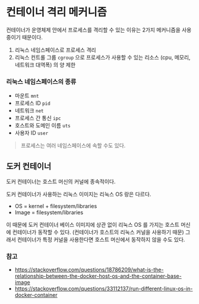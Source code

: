 # 컨테이너 격리 메커니즘
컨테이너가 운영체제 안에서 프로세스를 격리할 수 있는 이유는 2가지 메커니즘을 사용중이기 때문이다.

1. 리눅스 네임스페이스로 프로세스 격리
2. 리눅스 컨트롤 그룹 `cgroup` 으로 프로세스가 사용할 수 있는 리소스 (cpu, 메모리, 네트워크 대역폭) 의 양 제한


### 리눅스 네임스페이스의 종류
- 마운트 `mnt`
- 프로세스 ID `pid`
- 네트워크 `net`
- 프로세스 간 통신 `ipc`
- 호스트와 도메인 이름 `uts`
- 사용자 ID `user`

> 프로세스는 여러 네임스페이스에 속할 수도 있다.


## 도커 컨테이너
도커 컨테이너는 호스트 머신의 커널에 종속적이다. 

도커 컨테이너가 사용하는 리눅스 이미지는 리눅스 OS 랑은 다르다.
- OS = kernel + filesystem/libraries
- Image = filesystem/libraries

이 때문에 도커 컨테이너 베이스 이미지에 상관 없이 리눅스 OS 를 가지는 호스트 머신에 컨테이너가 동작할 수 있다. (컨테이너가 호스트의 리눅스 커널을 사용하기 때문) 그래서 컨테이너가 특정 커널을 사용한다면 호스트 머신에서 동작하지 않을 수도 있다.



### 참고
- https://stackoverflow.com/questions/18786209/what-is-the-relationship-between-the-docker-host-os-and-the-container-base-image
- https://stackoverflow.com/questions/33112137/run-different-linux-os-in-docker-container

